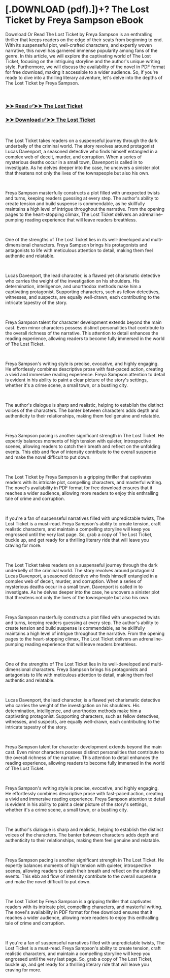 # [.DOWNLOAD (pdf).])+? The Lost Ticket by Freya Sampson eBook

<p>Download Or Read The Lost Ticket by Freya Sampson is an enthralling thriller that keeps readers on the edge of their seats from beginning to end. With its suspenseful plot, well-crafted characters, and expertly woven narrative, this novel has garnered immense popularity among fans of the genre. In this article, we will explore the captivating world of The Lost Ticket, focusing on the intriguing storyline and the author's unique writing style. Furthermore, we will discuss the availability of the novel in PDF format for free download, making it accessible to a wider audience. So, if you're ready to dive into a thrilling literary adventure, let's delve into the depths of The Lost Ticket by Freya Sampson.</p>
<p>&nbsp;</p>

### [➤➤ Read ✅➤➤ The Lost Ticket](https://thehelpfulbooks.blogspot.com/id/59719104)

### [➤➤ Download ✅➤➤ The Lost Ticket](https://thehelpfulbooks.blogspot.com/id/59719104)

<p>&nbsp;</p>
<p>The Lost Ticket takes readers on a suspenseful journey through the dark underbelly of the criminal world. The story revolves around protagonist Lucas Davenport, a seasoned detective who finds himself entangled in a complex web of deceit, murder, and corruption. When a series of mysterious deaths occur in a small town, Davenport is called in to investigate. As he delves deeper into the case, he uncovers a sinister plot that threatens not only the lives of the townspeople but also his own.</p>
<p>&nbsp;</p>
<p>Freya Sampson masterfully constructs a plot filled with unexpected twists and turns, keeping readers guessing at every step. The author's ability to create tension and build suspense is commendable, as he skillfully maintains a high level of intrigue throughout the narrative. From the opening pages to the heart-stopping climax, The Lost Ticket delivers an adrenaline-pumping reading experience that will leave readers breathless.</p>
<p>&nbsp;</p>
<p>One of the strengths of The Lost Ticket lies in its well-developed and multi-dimensional characters. Freya Sampson brings his protagonists and antagonists to life with meticulous attention to detail, making them feel authentic and relatable.</p>
<p>&nbsp;</p>
<p>Lucas Davenport, the lead character, is a flawed yet charismatic detective who carries the weight of the investigation on his shoulders. His determination, intelligence, and unorthodox methods make him a captivating protagonist. Supporting characters, such as fellow detectives, witnesses, and suspects, are equally well-drawn, each contributing to the intricate tapestry of the story.</p>
<p>&nbsp;</p>
<p>Freya Sampson talent for character development extends beyond the main cast. Even minor characters possess distinct personalities that contribute to the overall richness of the narrative. This attention to detail enhances the reading experience, allowing readers to become fully immersed in the world of The Lost Ticket.</p>
<p>&nbsp;</p>
<p>Freya Sampson's writing style is precise, evocative, and highly engaging. He effortlessly combines descriptive prose with fast-paced action, creating a vivid and immersive reading experience. Freya Sampson attention to detail is evident in his ability to paint a clear picture of the story's settings, whether it's a crime scene, a small town, or a bustling city.</p>
<p>&nbsp;</p>
<p>The author's dialogue is sharp and realistic, helping to establish the distinct voices of the characters. The banter between characters adds depth and authenticity to their relationships, making them feel genuine and relatable.</p>
<p>&nbsp;</p>
<p>Freya Sampson pacing is another significant strength in The Lost Ticket. He expertly balances moments of high tension with quieter, introspective scenes, allowing readers to catch their breath and reflect on the unfolding events. This ebb and flow of intensity contribute to the overall suspense and make the novel difficult to put down.</p>
<p>&nbsp;</p>
<p>The Lost Ticket by Freya Sampson is a gripping thriller that captivates readers with its intricate plot, compelling characters, and masterful writing. The novel's availability in PDF format for free download ensures that it reaches a wider audience, allowing more readers to enjoy this enthralling tale of crime and corruption.</p>
<p>&nbsp;</p>
<p>If you're a fan of suspenseful narratives filled with unpredictable twists, The Lost Ticket is a must-read. Freya Sampson's ability to create tension, craft realistic characters, and maintain a compelling storyline will keep you engrossed until the very last page. So, grab a copy of The Lost Ticket, buckle up, and get ready for a thrilling literary ride that will leave you craving for more.</p>
<p>&nbsp;</p>
<p>The Lost Ticket takes readers on a suspenseful journey through the dark underbelly of the criminal world. The story revolves around protagonist Lucas Davenport, a seasoned detective who finds himself entangled in a complex web of deceit, murder, and corruption. When a series of mysterious deaths occur in a small town, Davenport is called in to investigate. As he delves deeper into the case, he uncovers a sinister plot that threatens not only the lives of the townspeople but also his own.</p>
<p>&nbsp;</p>
<p>Freya Sampson masterfully constructs a plot filled with unexpected twists and turns, keeping readers guessing at every step. The author's ability to create tension and build suspense is commendable, as he skillfully maintains a high level of intrigue throughout the narrative. From the opening pages to the heart-stopping climax, The Lost Ticket delivers an adrenaline-pumping reading experience that will leave readers breathless.</p>
<p>&nbsp;</p>
<p>One of the strengths of The Lost Ticket lies in its well-developed and multi-dimensional characters. Freya Sampson brings his protagonists and antagonists to life with meticulous attention to detail, making them feel authentic and relatable.</p>
<p>&nbsp;</p>
<p>Lucas Davenport, the lead character, is a flawed yet charismatic detective who carries the weight of the investigation on his shoulders. His determination, intelligence, and unorthodox methods make him a captivating protagonist. Supporting characters, such as fellow detectives, witnesses, and suspects, are equally well-drawn, each contributing to the intricate tapestry of the story.</p>
<p>&nbsp;</p>
<p>Freya Sampson talent for character development extends beyond the main cast. Even minor characters possess distinct personalities that contribute to the overall richness of the narrative. This attention to detail enhances the reading experience, allowing readers to become fully immersed in the world of The Lost Ticket.</p>
<p>&nbsp;</p>
<p>Freya Sampson's writing style is precise, evocative, and highly engaging. He effortlessly combines descriptive prose with fast-paced action, creating a vivid and immersive reading experience. Freya Sampson attention to detail is evident in his ability to paint a clear picture of the story's settings, whether it's a crime scene, a small town, or a bustling city.</p>
<p>&nbsp;</p>
<p>The author's dialogue is sharp and realistic, helping to establish the distinct voices of the characters. The banter between characters adds depth and authenticity to their relationships, making them feel genuine and relatable.</p>
<p>&nbsp;</p>
<p>Freya Sampson pacing is another significant strength in The Lost Ticket. He expertly balances moments of high tension with quieter, introspective scenes, allowing readers to catch their breath and reflect on the unfolding events. This ebb and flow of intensity contribute to the overall suspense and make the novel difficult to put down.</p>
<p>&nbsp;</p>
<p>The Lost Ticket by Freya Sampson is a gripping thriller that captivates readers with its intricate plot, compelling characters, and masterful writing. The novel's availability in PDF format for free download ensures that it reaches a wider audience, allowing more readers to enjoy this enthralling tale of crime and corruption.</p>
<p>&nbsp;</p>
<p>If you're a fan of suspenseful narratives filled with unpredictable twists, The Lost Ticket is a must-read. Freya Sampson's ability to create tension, craft realistic characters, and maintain a compelling storyline will keep you engrossed until the very last page. So, grab a copy of The Lost Ticket, buckle up, and get ready for a thrilling literary ride that will leave you craving for more.</p>
<p>&nbsp;</p>
